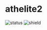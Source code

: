 # athelite2

![status](https://circleci.com/gh/james-woo/athelite2.png?circle-token=cfa3675b4894f90acd01046b7105a91c7e1d0fbd) ![shield](https://circleci.com/gh/james-woo/athelite2.svg?style=shield&circle-token=cfa3675b4894f90acd01046b7105a91c7e1d0fbd)
